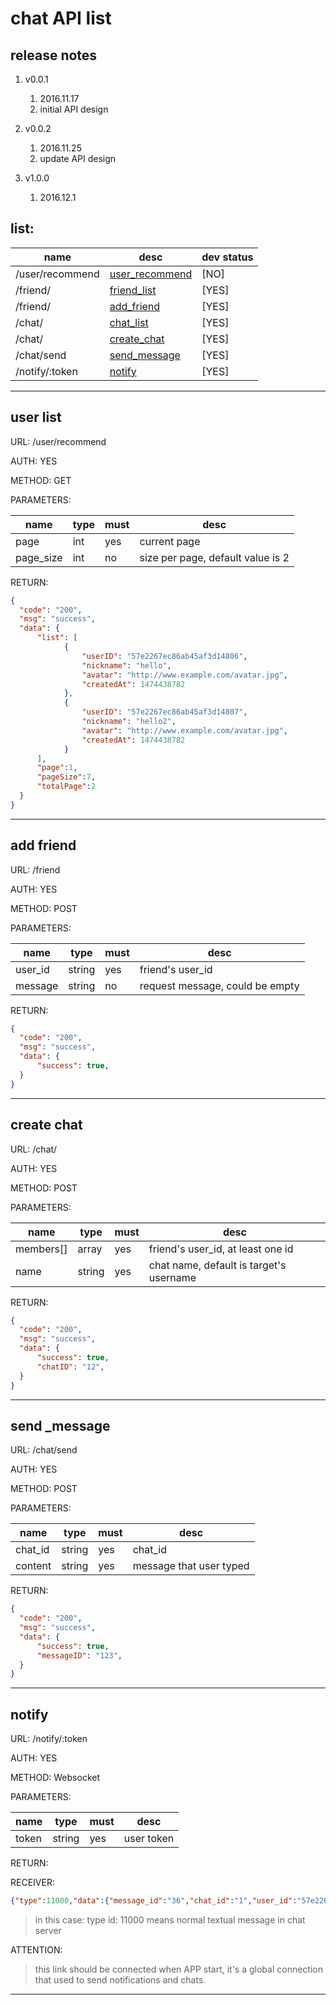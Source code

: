 # chat API list

## release notes
1. v0.0.1
    1. 2016.11.17
    2. initial API design


2. v0.0.2
    1. 2016.11.25
    2. update API design

2. v1.0.0
    1. 2016.12.1

## list:

name|desc|dev status
---|---|---
/user/recommend | [user_recommend](#user_recommend) | [NO]
/friend/ | [friend_list](#friend_list)| [YES]
/friend/| [add_friend](#add_friend)| [YES]
/chat/| [chat_list](#chat_list) | [YES]
/chat/| [create_chat](#create_chat) | [YES]
/chat/send| [send_message](#send_message) | [YES]
/notify/:token | [notify](#notify) | [YES]

---

<div id="user_list"></div>

## user list

URL: /user/recommend

AUTH: YES

METHOD: GET 

PARAMETERS:

name|type|must|desc
---|---|---|---
page | int | yes | current page
page_size| int | no | size per page, default value is 2

RETURN:
```json
{
  "code": "200",
  "msg": "success",
  "data": {
      "list": [
            {
                "userID": "57e2267ec86ab45af3d14806",
                "nickname": "hello",
                "avatar": "http://www.example.com/avatar.jpg",
                "createdAt": 1474438782
            }, 
            {
                "userID": "57e2267ec86ab45af3d14807",
                "nickname": "hello2",
                "avatar": "http://www.example.com/avatar.jpg",
                "createdAt": 1474438782
            }
      ],
      "page":1,
      "pageSize":7,
      "totalPage":2
  }
}
```

---

<div id="add_friend"></div>

## add friend

URL: /friend

AUTH: YES

METHOD: POST

PARAMETERS:

name|type|must|desc
---|---|---|---
user_id| string| yes | friend's user_id
message| string| no | request message, could be empty

RETURN:
```json
{
  "code": "200",
  "msg": "success",
  "data": {
      "success": true,
  }
}
```
---

<div id="create_chat"></div>

## create chat

URL: /chat/

AUTH: YES

METHOD: POST

PARAMETERS:

name|type|must|desc
---|---|---|---
members[]| array| yes | friend's user_id, at least one id
name| string| yes | chat name, default is target's username

RETURN:
```json
{
  "code": "200",
  "msg": "success",
  "data": {
      "success": true,
      "chatID": "12",
  }
}
```
---

<div id="send_message"></div>

## send _message

URL: /chat/send

AUTH: YES

METHOD: POST

PARAMETERS:

name|type|must|desc
---|---|---|---
chat_id | string| yes | chat_id
content | string | yes | message that user typed

RETURN:
```json
{
  "code": "200",
  "msg": "success",
  "data": {
      "success": true,
      "messageID": "123",
  }
}
```
---

<div id="notify"></div>

## notify

URL: /notify/:token

AUTH: YES

METHOD: Websocket

PARAMETERS:

name|type|must|desc
---|---|---|---
token| string| yes | user token

RETURN:

RECEIVER:

```json
{"type":11000,"data":{"message_id":"36","chat_id":"1","user_id":"57e2267ec86ab45af3d14806","content":"你好","send_time":1480569427}}
```

> in this case: type id: 11000 means normal textual message in chat server


ATTENTION:
> this link should be connected when APP start, it's a global connection that used to send notifications and chats.
---

